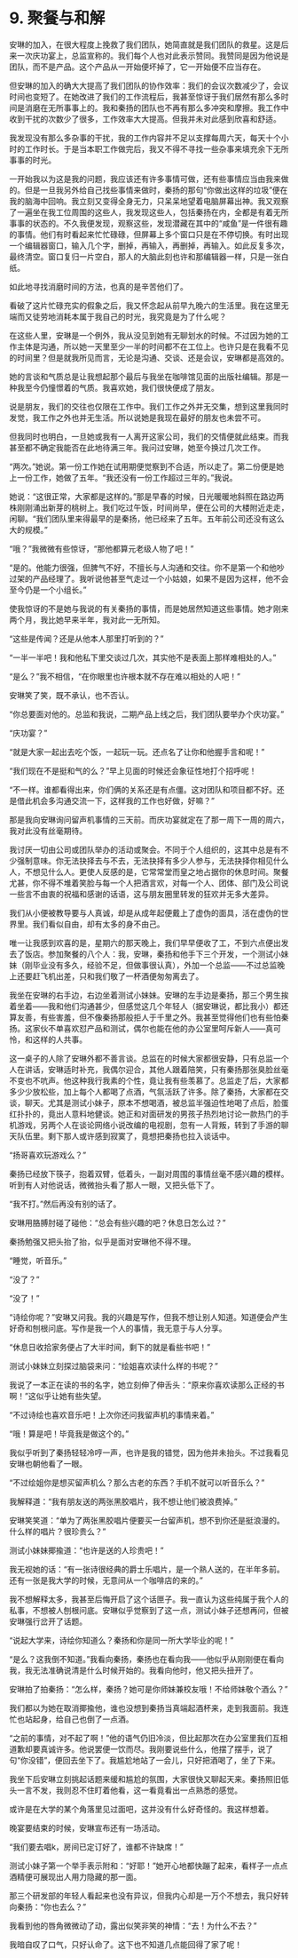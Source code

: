 # 9. 聚餐与和解

安琳的加入，在很大程度上挽救了我们团队，她简直就是我们团队的救星。这是后来一次庆功宴上，总监宣称的。我们每个人也对此表示赞同。我赞同是因为他说是团队，而不是产品。这个产品从一开始便坏掉了，它一开始便不应当存在。

但安琳的加入的确大大提高了我们团队的协作效率：我们的会议次数减少了，会议时间也变短了。在她改进了我们的工作流程后，我甚至惊讶于我们居然有那么多时间是消磨在无所事事上的。我和秦扬的团队也不再有那么多冲突和摩擦。我工作中收到干扰的次数少了很多，工作效率大大提高。但我并未对此感到欣喜和舒适。

我发现没有那么多杂事的干扰，我的工作内容并不足以支撑每周六天，每天十个小时的工作时长。于是当本职工作做完后，我又不得不寻找一些杂事来填充余下无所事事的时光。

一开始我以为这是我的问题，我应该还有许多事情可做，还有些事情应当由我来做的。但是一旦我另外给自己找些事情来做时，秦扬的那句“你做出这样的垃圾”便在我的脑海中回响。我立刻又变得全身无力，只呆呆地望着电脑屏幕出神。我又观察了一遍坐在我工位周围的这些人，我发现这些人，包括秦扬在内，全都是有着无所事事的状态的。不久我便发现，观察这些，发现潜藏在其中的“咸鱼”是一件很有趣的事情。他们有时看起来忙忙碌碌，但屏幕上多个窗口只是在不停切换。有时出现一个编辑器窗口，输入几个字，删掉，再输入，再删掉，再输入。如此反复多次，最终清空。窗口复归一片空白，那人的大脑此刻也许和那编辑器一样，只是一张白纸。

如此地寻找消磨时间的方法，也真的是辛苦他们了。

看破了这片忙碌充实的假象之后，我又怀念起从前早九晚六的生活里。我在这里无端而又徒劳地消耗本属于我自己的时光，我究竟是为了什么呢？

在这些人里，安琳是一个例外，我从没见到她有无聊划水的时候。不过因为她的工作主体是沟通，所以她一天里至少一半的时间都不在工位上。也许只是在我看不见的时间里？但是就我所见而言，无论是沟通、交谈、还是会议，安琳都是高效的。

她的言谈和气质总是让我想起那个最后与我坐在咖啡馆见面的出版社编辑。那是一种我至今仍憧憬着的气质。我喜欢她，我们很快便成了朋友。

说是朋友，我们的交往也仅限在工作中。我们工作之外并无交集，想到这里我同时发觉，我工作之外也并无生活。所以说她是我现在最好的朋友也未尝不可。

但我同时也明白，一旦她或我有一人离开这家公司，我们的交情便就此结束。而我甚至都不确定我能否在此地待满三年。我问过安琳，她至今换过几次工作。

“两次。”她说。第一份工作她在试用期便觉察到不合适，所以走了。第二份便是她上一份工作，她做了五年。“我还没有一份工作超过三年的。”我说。

她说：“这很正常，大家都是这样的。”那是早春的时候，日光暖暖地斜照在路边两株刚刚涌出新芽的桃树上。我们吃过午饭，时间尚早，便在公司的大楼附近走走，闲聊。“我们团队里来得最早的是秦扬，他已经来了五年。五年前公司还没有这么大的规模。”

“哦？”我微微有些惊讶，“那他都算元老级人物了吧！”

“是的。他能力很强，但脾气不好，不擅长与人沟通和交往。你不是第一个和他吵过架的产品经理了。我听说他甚至气走过一个小姑娘，如果不是因为这样，他不会至今仍是一个小组长。”

使我惊讶的不是她与我说的有关秦扬的事情，而是她居然知道这些事情。她才刚来两个月，我比她早来半年，我对此一无所知。

“这些是传闻？还是从他本人那里打听到的？”

“一半一半吧！我和他私下里交谈过几次，其实他不是表面上那样难相处的人。”

“是么？”我不相信，“在你眼里也许根本就不存在难以相处的人吧！”

安琳笑了笑，既不承认，也不否认。

“你总要面对他的。总监和我说，二期产品上线之后，我们团队要举办个庆功宴。”

“庆功宴？”

“就是大家一起出去吃个饭，一起玩一玩。还点名了让你和他握手言和呢！”

“我们现在不是挺和气的么？”早上见面的时候还会象征性地打个招呼呢！

“不一样。谁都看得出来，你们俩的关系还是有点僵。这对团队和项目都不好。还是借此机会多沟通交流一下，这样我的工作也好做，好嘛？”

那是我向安琳询问留声机事情的三天前。而庆功宴就定在了那一周下一周的周六，我对此没有丝毫期待。

我讨厌一切由公司或团队举办的活动或聚会。不同于个人组织的，这其中总是有不少强制意味。你无法抉择去与不去，无法抉择有多少人参与，无法抉择你相见什么人，不想见什么人。更使人反感的是，它常常堂而皇之地占据你的休息时间。聚餐尤甚，你不得不堆着笑脸与每一个人把酒言欢，对每一个人、团体、部门及公司说一些言不由衷的祝福和感谢的话语，这与朋友圈里转发的狂欢并无多大差异。

我们从小便被教导要与人真诚，却是从成年起便戴上了虚伪的面具，活在虚伪的世界里。我们看似自由，却有太多的身不由己。

唯一让我感到欢喜的是，星期六的那天晚上，我们早早便收了工，不到六点便出发去了饭店。参加聚餐的八个人：我，安琳，秦扬和他手下三个开发，一个测试小妹妹（刚毕业没有多久，经验不足，但做事很认真），外加一个总监——不过总监晚上还要赶飞机出差，只和我们敬了一杯酒便匆匆离去了。

我坐在安琳的右手边，右边坐着测试小妹妹。安琳的左手边是秦扬，那三个男生挨着坐着——我和他们沟通甚少，但感觉这几个年轻人（据安琳说，都比我小）都还算友善，有些害羞，但不像秦扬那般拒人于千里之外。我甚至觉得他们也有些怕秦扬。这家伙不单喜欢怼产品和测试，偶尔也能在他的办公室里呵斥新人——真可怜，和这样的人共事。

这一桌子的人除了安琳外都不善言谈。总监在的时候大家都很安静，只有总监一个人在讲话，安琳适时补充，我偶尔迎合，其他人跟着陪笑，只有秦扬那张臭脸丝毫不变也不吭声。他这种我行我素的个性，竟让我有些羡慕了。总监走了后，大家都多少少放松些，加上每个人都喝了点酒，气氛活跃了许多。除了秦扬，大家都在交谈，聊天。尤其是测试小妹子，原本不想喝酒，被总监半强迫性地喝了点后，脸蛋红扑扑的，竟出人意料地健谈。她正和对面研发的男孩子热烈地讨论一款热门的手机游戏，另两个人在谈论网络小说改编的电视剧，忽有一人背叛，转到了手游的聊天队伍里。剩下那人或许感到寂寞了，竟想把秦扬也拉入谈话中。

“扬哥喜欢玩游戏么？”

秦扬已经放下筷子，抱着双臂，低着头，一副对周围的事情丝毫不感兴趣的模样。听到有人对他说话，微微抬头看了那人一眼，又把头低下了。

“我不打。”然后再没有别的话了。

安琳用胳膊肘碰了碰他：“总会有些兴趣的吧？休息日怎么过？”

秦扬勉强又把头抬了抬，似乎是面对安琳他不得不理。

“睡觉，听音乐。”

“没了？”

“没了！”

“诗绘你呢？”安琳又问我。我的兴趣是写作，但我不想让别人知道。知道便会产生好奇和刨根问底。写作是我一个人的事情，我无意于与人分享。

“休息日收拾家务便占了大半时间，剩下的就是看些书吧！”

测试小妹妹立刻探过脑袋来问：“绘姐喜欢读什么样的书呢？”

我说了一本正在读的书的名字，她立刻伸了伸舌头：“原来你喜欢读那么正经的书啊！”这似乎让她有些失望。

“不过诗绘也喜欢音乐吧！上次你还问我留声机的事情来着。”

“哦！算是吧！毕竟我是做这个的。”

我似乎听到了秦扬轻轻冷哼一声，也许是我的错觉，因为他并未抬头。不过我看见安琳也朝他看了一眼。

“不过绘姐你是想买留声机么？那么古老的东西？手机不就可以听音乐么？”

我解释道：“我有朋友送的两张黑胶唱片，我不想让他们被浪费掉。”

安琳笑笑道：“单为了两张黑胶唱片便要买一台留声机，想不到你还是挺浪漫的。什么样的唱片？很珍贵么？”

测试小妹妹揶揄道：“也许是送的人珍贵吧！”

我无视她的话：“有一张诗很经典的爵士乐唱片，是一个熟人送的，在半年多前。还有一张是我大学的时候，无意间从一个咖啡店的来的。”

我不想解释太多，我甚至后悔开启了这个话匣子。我一直认为这些纯属于我个人的私事，不想被人刨根问底。安琳似乎觉察到了这一点，测试小妹子还想再问，但被安琳强行岔开了话题。

“说起大学来，诗绘你知道么？秦扬和你是同一所大学毕业的呢！”

“是么？这我倒不知道。”我看向秦扬，秦扬也在看向我——他似乎从刚刚便在看向我，我无法准确说清是什么时候开始的。我看向他时，他又把头扭开了。

安琳拍了拍秦扬：“怎么样，秦扬？她可是你师妹兼校友哦！不给师妹敬个酒么？”

我们都以为她在取消揶揄他，谁也没想到秦扬当真端起酒杯来，走到我面前。我连忙也站起身，给自己也倒了一点酒。

“之前的事情，对不起了啊！”他的语气仍旧冷淡，但比起那次在办公室里我们互相道歉却要真诚许多。他说罢便一饮而尽。我刚要说些什么，他摆了摆手，说了句“你没错”，便回去坐下了。我尴尬地站了一会儿，只好把酒喝了，坐了下来。

我坐下后安琳立刻挑起话题来缓和尴尬的氛围，大家很快又聊起天来。秦扬照旧低头一言不发，我则忍不住盯着他看，这一看竟看出一点熟悉的感觉。

或许是在大学的某个角落里见过面吧，这并没有什么好奇怪的。我这样想着。

晚宴要结束的时候，安琳宣布还有一场活动。

“我们要去唱k，房间已定订好了，谁都不许缺席！”

测试小妹子第一个举手表示附和：“好耶！”她开心地都快蹦了起来，看样子一点点酒精便可展现出人用力隐藏的那一面。

那三个研发部的年轻人看起来也没有异议，但我内心却是一万个不想去，我只好转向秦扬：“你也去么？”

我看到他的唇角微微动了动，露出似笑非笑的神情：“去！为什么不去？”

我暗自叹了口气，只好认命了。这下也不知道几点能回得了家了呢！